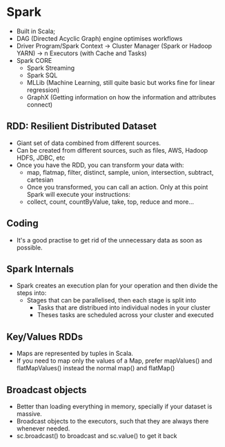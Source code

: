 # Spark
- Built in Scala;
- DAG (Directed Acyclic Graph) engine optimises workflows
- Driver Program/Spark Context -> Cluster Manager (Spark or Hadoop YARN) -> n Executors (with Cache and Tasks)
- Spark CORE
	- Spark Streaming
	- Spark SQL
	- MLLib (Machine Learning, still quite basic but works fine for linear regression)
	- GraphX (Getting information on how the information and attributes connect)

## RDD: Resilient Distributed Dataset
- Giant set of data combined from different sources.
- Can be created from different sources, such as files, AWS, Hadoop HDFS, JDBC, etc
- Once you have the RDD, you can transform your data with:
	- map, flatmap, filter, distinct, sample, union, intersection, subtract, cartesian
	- Once you transformed, you can call an action. Only at this point Spark will execute your instructions:
 	- collect, count, countByValue, take, top, reduce and more...

## Coding
- It's a good practise to get rid of the unnecessary data as soon as possible.
 
## Spark Internals
- Spark creates an execution plan for your operation and then divide the steps into:
	- Stages that can be parallelised, then each stage is split into
		- Tasks that are distribued into individual nodes in your cluster
		- Theses tasks are scheduled across your cluster and executed
		
## Key/Values RDDs
- Maps are represented by tuples in Scala.
- If you need to map only the values of a Map, prefer mapValues() and flatMapValues() instead the normal map() and flatMap()

## Broadcast objects
- Better than loading everything in memory, specially if your dataset is massive.
- Broadcast objects to the executors, such that they are always there whenever needed.
- sc.broadcast() to broadcast and sc.value() to get it back
